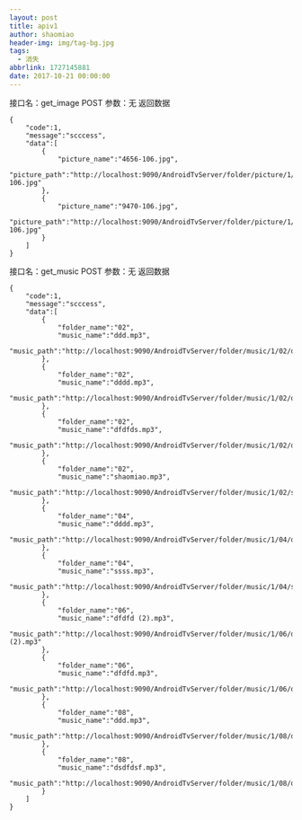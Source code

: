 ```yaml
---
layout: post
title: apiv1
author: shaomiao
header-img: img/tag-bg.jpg
tags:
  - 消失
abbrlink: 1727145881
date: 2017-10-21 00:00:00
---
```

接口名：get_image
POST
参数：无
返回数据


	{
		"code":1,
		"message":"scccess",
		"data":[
			{
				"picture_name":"4656-106.jpg",
				"picture_path":"http://localhost:9090/AndroidTvServer/folder/picture/1/4656-106.jpg"
			},
			{
				"picture_name":"9470-106.jpg",
				"picture_path":"http://localhost:9090/AndroidTvServer/folder/picture/1/9470-106.jpg"
			}
		]
	}


接口名：get_music
POST
参数：无
返回数据


	{
		"code":1,
		"message":"scccess",
		"data":[
			{
				"folder_name":"02",
				"music_name":"ddd.mp3",
				"music_path":"http://localhost:9090/AndroidTvServer/folder/music/1/02/ddd.mp3"
			},
			{
				"folder_name":"02",
				"music_name":"dddd.mp3",
				"music_path":"http://localhost:9090/AndroidTvServer/folder/music/1/02/dddd.mp3"
			},
			{
				"folder_name":"02",
				"music_name":"dfdfds.mp3",
				"music_path":"http://localhost:9090/AndroidTvServer/folder/music/1/02/dfdfds.mp3"
			},
			{
				"folder_name":"02",
				"music_name":"shaomiao.mp3",
				"music_path":"http://localhost:9090/AndroidTvServer/folder/music/1/02/shaomiao.mp3"
			},
			{
				"folder_name":"04",
				"music_name":"dddd.mp3",
				"music_path":"http://localhost:9090/AndroidTvServer/folder/music/1/04/dddd.mp3"
			},
			{
				"folder_name":"04",
				"music_name":"ssss.mp3",
				"music_path":"http://localhost:9090/AndroidTvServer/folder/music/1/04/ssss.mp3"
			},
			{
				"folder_name":"06",
				"music_name":"dfdfd (2).mp3",
				"music_path":"http://localhost:9090/AndroidTvServer/folder/music/1/06/dfdfd (2).mp3"
			},
			{
				"folder_name":"06",
				"music_name":"dfdfd.mp3",
				"music_path":"http://localhost:9090/AndroidTvServer/folder/music/1/06/dfdfd.mp3"
			},
			{
				"folder_name":"08",
				"music_name":"ddd.mp3",
				"music_path":"http://localhost:9090/AndroidTvServer/folder/music/1/08/ddd.mp3"
			},
			{
				"folder_name":"08",
				"music_name":"dsdfdsf.mp3",
				"music_path":"http://localhost:9090/AndroidTvServer/folder/music/1/08/dsdfdsf.mp3"
			}
		]
	}

